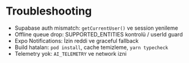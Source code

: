 # Troubleshooting

- Supabase auth mismatch: `getCurrentUser()` ve session yenileme
- Offline queue drop: SUPPORTED_ENTITIES kontrolü / userId guard
- Expo Notifications: İzin reddi ve graceful fallback
- Build hataları: `pod install`, cache temizleme, `yarn typecheck`
- Telemetry yok: `AI_TELEMETRY` ve network izni
